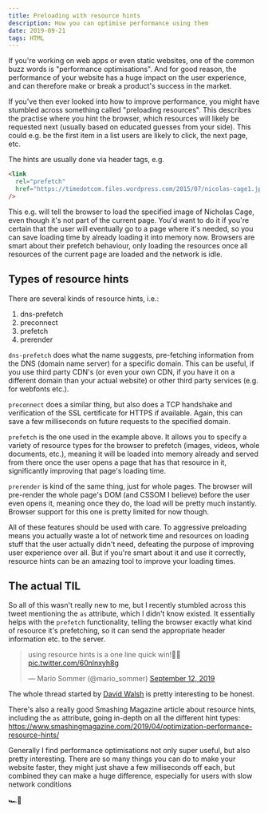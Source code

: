 ```yaml
---
title: Preloading with resource hints
description: How you can optimise performance using them
date: 2019-09-21
tags: HTML
---
```


If you're working on web apps or even static websites, one of the common buzz words is "performance optimisations". And for good reason, the performance of your website has a huge impact on the user experience, and can therefore make or break a product's success in the market.

If you've then ever looked into how to improve performance, you might have stumbled across something called "preloading resources". This describes the practise where you hint the browser, which resources will likely be requested next (usually based on educated guesses from your side). This could e.g. be the first item in a list users are likely to click, the next page, etc.

The hints are usually done via header tags, e.g.

```html
<link
  rel="prefetch"
  href="https://timedotcom.files.wordpress.com/2015/07/nicolas-cage1.jpg"
/>
```

This e.g. will tell the browser to load the specified image of Nicholas Cage, even though it's not part of the current page. You'd want to do it if you're certain that the user will eventually go to a page where it's needed, so you can save loading time by already loading it into memory now. Browsers are smart about their prefetch behaviour, only loading the resources once all resources of the current page are loaded and the network is idle.

## Types of resource hints

There are several kinds of resource hints, i.e.:

1. dns-prefetch
1. preconnect
1. prefetch
1. prerender

`dns-prefetch` does what the name suggests, pre-fetching information from the DNS (domain name server) for a specific domain. This can be useful, if you use third party CDN's (or even your own CDN, if you have it on a different domain than your actual website) or other third party services (e.g. for webfonts etc.).

`preconnect` does a similar thing, but also does a TCP handshake and verification of the SSL certificate for HTTPS if available. Again, this can save a few milliseconds on future requests to the specified domain.

`prefetch` is the one used in the example above. It allows you to specify a variety of resource types for the browser to prefetch (images, videos, whole documents, etc.), meaning it will be loaded into memory already and served from there once the user opens a page that has that resource in it, significantly improving that page's loading time.

`prerender` is kind of the same thing, just for whole pages. The browser will pre-render the whole page's DOM (and CSSOM I believe) before the user even opens it, meaning once they do, the load will be pretty much instantly. Browser support for this one is pretty limited for now though.

All of these features should be used with care. To aggressive preloading means you actually waste a lot of network time and resources on loading stuff that the user actually didn't need, defeating the purpose of improving user experience over all. But if you're smart about it and use it correctly, resource hints can be an amazing tool to improve your loading times.

## The actual TIL

So all of this wasn't really new to me, but I recently stumbled across this tweet mentioning the `as` attribute, which I didn't know existed. It essentially helps with the `prefetch` functionality, telling the browser exactly what kind of resource it's prefetching, so it can send the appropriate header information etc. to the server.

<blockquote class="twitter-tweet"><p lang="en" dir="ltr">using resource hints is a one line quick win!✌🏻 <a href="https://t.co/60nlnxyh8g">pic.twitter.com/60nlnxyh8g</a></p>&mdash; Mario Sommer (@mario_sommer) <a href="https://twitter.com/mario_sommer/status/1172214727113609216?ref_src=twsrc%5Etfw">September 12, 2019</a></blockquote>

The whole thread started by [David Walsh](https://twitter.com/davidwalshblog) is pretty interesting to be honest.

There's also a really good Smashing Magazine article about resource hints, including the `as` attribute, going in-depth on all the different hint types: https://www.smashingmagazine.com/2019/04/optimization-performance-resource-hints/

Generally I find performance optimisations not only super useful, but also pretty interesting. There are so many things you can do to make your website faster, they might just shave a few milliseconds off each, but combined they can make a huge difference, especially for users with slow network conditions

🏎💨
